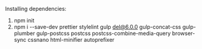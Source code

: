 Installing dependencies:
1. npm init
2. npm i --save-dev prettier stylelint gulp del@6.0.0 gulp-concat-css gulp-plumber gulp-postcss postcss postcss-combine-media-query  browser-sync cssnano html-minifier autoprefixer 
